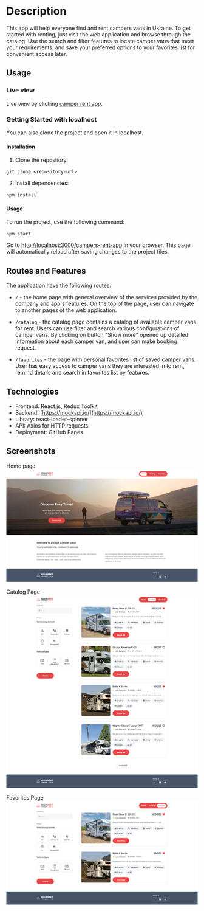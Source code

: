 # Description

This app will help everyone find and rent campers vans in Ukraine. To get
started with renting, just visit the web application and browse through the
catalog. Use the search and filter features to locate camper vans that meet your
requirements, and save your preferred options to your favorites list for
convenient access later.

## Usage

### Live view

Live view by clicking
[camper rent app](https://annatsepilova.github.io/campers-rent-app).

### Getting Started with localhost

You can also clone the project and open it in localhost.

#### Installation

1. Clone the repository:

```
git clone <repository-url>
```

2. Install dependencies:

```
npm install
```

#### Usage

To run the project, use the following command:

```
npm start
```

Go to
[http://localhost:3000/campers-rent-app](http://localhost:3000/campers-rent-app)
in your browser. This page will automatically reload after saving changes to the
project files.

## Routes and Features

The application have the following routes:

- `/` - the home page with general overview of the services provided by the
  company and app's features. On the top of the page, user can navigate to
  another pages of the web application.

- `/catalog` - the catalog page contains a catalog of available camper vans for
  rent. Users can use filter and search various configurations of camper vans.
  By clicking on button "Show more" opened up detailed information about each
  camper van, and user can make booking request.

- `/favorites` - the page with personal favorites list of saved camper vans.
  User has easy access to camper vans they are interested in to rent, remind
  details and search in favorites list by features.

## Technologies

- Frontend: React.js, Redux Toolkit
- Backend: [https://mockapi.io/](https://mockapi.io/)
- Library: react-loader-spinner
- API: Axios for HTTP requests
- Deployment: GitHub Pages

## Screenshots

Home page
![HomePageScreencapture](./assets/your-best-campers-rent_home-page.png)

Catalog Page
![CatalogPageScreencapture](./assets/your-best-campers-rent_catalog-page.png)

Favorites Page
![FavoritesPageScreencapture](./assets/your-best-campers-rent_favorites-page.png)
